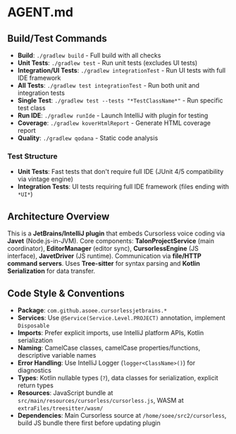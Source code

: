 # AGENT.md

## Build/Test Commands

- **Build**: `./gradlew build` - Full build with all checks
- **Unit Tests**: `./gradlew test` - Run unit tests (excludes UI tests)
- **Integration/UI Tests**: `./gradlew integrationTest` - Run UI tests with full IDE framework
- **All Tests**: `./gradlew test integrationTest` - Run both unit and integration tests
- **Single Test**: `./gradlew test --tests "*TestClassName*"` - Run specific test class
- **Run IDE**: `./gradlew runIde` - Launch IntelliJ with plugin for testing
- **Coverage**: `./gradlew koverHtmlReport` - Generate HTML coverage report
- **Quality**: `./gradlew qodana` - Static code analysis

### Test Structure

- **Unit Tests**: Fast tests that don't require full IDE (JUnit 4/5 compatibility via vintage engine)
- **Integration Tests**: UI tests requiring full IDE framework (files ending with `*UI*`)

## Architecture Overview

This is a **JetBrains/IntelliJ plugin** that embeds Cursorless voice coding via **Javet** (Node.js-in-JVM). Core
components: **TalonProjectService** (main coordinator), **EditorManager** (editor sync), **CursorlessEngine** (JS
interface), **JavetDriver** (JS runtime). Communication via **file/HTTP command servers**. Uses **Tree-sitter** for
syntax parsing and **Kotlin Serialization** for data transfer.

## Code Style & Conventions

- **Package**: `com.github.asoee.cursorlessjetbrains.*`
- **Services**: Use `@Service(Service.Level.PROJECT)` annotation, implement `Disposable`
- **Imports**: Prefer explicit imports, use IntelliJ platform APIs, Kotlin serialization
- **Naming**: CamelCase classes, camelCase properties/functions, descriptive variable names
- **Error Handling**: Use IntelliJ Logger (`logger<ClassName>()`) for diagnostics
- **Types**: Kotlin nullable types (`?`), data classes for serialization, explicit return types
- **Resources**: JavaScript bundle at `src/main/resources/cursorless/cursorless.js`, WASM at
  `extraFiles/treesitter/wasm/`
- **Dependencies**: Main Cursorless source at `/home/soee/src2/cursorless`, build JS bundle there first before updating
  plugin
